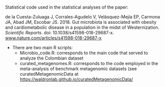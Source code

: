 Statistical code used in the statistical analyses of the paper:

de la Cuesta-Zuluaga J, Corrales-Agudelo V, Velásquez-Mejía EP, Carmona JA, Abad JM, Escobar JS. 2018.
Gut microbiota is associated with obesity and cardiometabolic disease in a population in the midst of Westernization. 
*Scientific Reports*. doi: 10.1038/s41598-018-29687-x.
www.nature.com/articles/s41598-018-29687-x

* There are two main R scripts:
  * Microbio_code.R: corresponds to the main code that served to analyze the Colombian dataset
  * curated_metagenomes.R: corresponds to the code employed in the meta-analysis of benchmark metagenomic datasets (see curatedMetagenomicData at https://waldronlab.github.io/curatedMetagenomicData/
  
